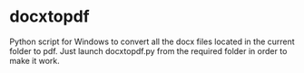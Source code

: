 # docxtopdf
Python script for Windows to convert all the docx files located in the current folder to pdf. Just launch docxtopdf.py from the required folder in order to make it work.

